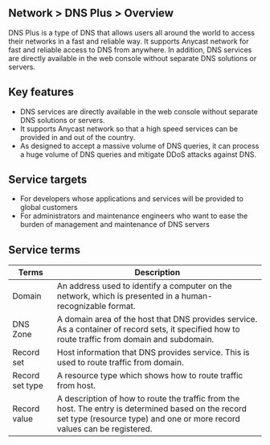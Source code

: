 ## Network > DNS Plus > Overview

DNS Plus is a type of DNS that allows users all around the world to access their networks in a fast and reliable way. It supports Anycast network for fast and reliable access to DNS from anywhere. In addition, DNS services are directly available in the web console without separate DNS solutions or servers.

## Key features

- DNS services are directly available in the web console without separate DNS solutions or servers.
- It supports Anycast network so that a high speed services can be provided in and out of the country.
- As designed to accept a massive volume of DNS queries, it can process a huge volume of DNS queries and mitigate DDoS attacks against DNS.

## Service targets

- For developers whose applications and services will be provided to global customers
- For administrators and maintenance engineers who want to ease the burden of management and maintenance of DNS servers

## Service terms

| Terms | Description |
|---|---|
| Domain | An address used to identify a computer on the network, which is presented in a human-recognizable format. |
| DNS Zone | A domain area of the host that DNS provides service. As a container of record sets, it specified how to route traffic from domain and subdomain. |
| Record set | Host information that DNS provides service. This is used to route traffic from domain. |
| Record set type | A resource type which shows how to route traffic from host. |
| Record value | A description of how to route the traffic from the host. The entry is determined based on the record set type (resource type) and one or more record values can be registered. |

